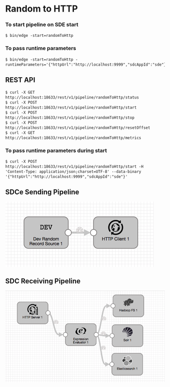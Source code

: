 # Random to HTTP

### To start pipeline on SDE start

    $ bin/edge -start=randomToHttp

### To pass runtime parameters

    $ bin/edge -start=randomToHttp -runtimeParameters='{"httpUrl":"http://localhost:9999","sdcAppId":"sde"}'

## REST API

    $ curl -X GET http://localhost:18633/rest/v1/pipeline/randomToHttp/status
    $ curl -X POST http://localhost:18633/rest/v1/pipeline/randomToHttp/start
    $ curl -X POST http://localhost:18633/rest/v1/pipeline/randomToHttp/stop
    $ curl -X POST http://localhost:18633/rest/v1/pipeline/randomToHttp/resetOffset
    $ curl -X GET http://localhost:18633/rest/v1/pipeline/randomToHttp/metrics

### To pass runtime parameters during start

    $ curl -X POST http://localhost:18633/rest/v1/pipeline/randomToHttp/start -H 'Content-Type: application/json;charset=UTF-8' --data-binary '{"httpUrl":"http://localhost:9999","sdcAppId":"sde"}'


## SDCe Sending Pipeline

![Image of SDCe Sending Pipeline](edge.png)


## SDC Receiving Pipeline

![Image of SDC Receiving Pipeline](sdchttp.png)

